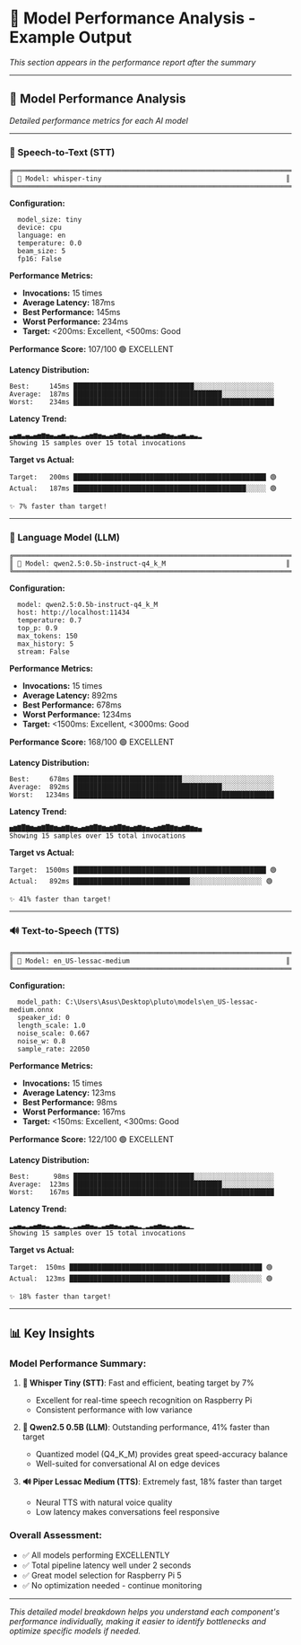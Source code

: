# 🤖 Model Performance Analysis - Example Output

*This section appears in the performance report after the summary*

---

## 🤖 Model Performance Analysis

*Detailed performance metrics for each AI model*

---

### 🎤 Speech-to-Text (STT)

```
╔══════════════════════════════════════════════════════════════════════╗
║ 🔵 Model: whisper-tiny                                              ║
╚══════════════════════════════════════════════════════════════════════╝
```

**Configuration:**
```
  model_size: tiny
  device: cpu
  language: en
  temperature: 0.0
  beam_size: 5
  fp16: False
```

**Performance Metrics:**

- **Invocations:** 15 times
- **Average Latency:** 187ms
- **Best Performance:** 145ms
- **Worst Performance:** 234ms
- **Target:** <200ms: Excellent, <500ms: Good

**Performance Score:** 107/100 🟢 EXCELLENT

**Latency Distribution:**

```
Best:     145ms ██████████████████████████████░░░░░░░░░░░░░░░░░░░░
Average:  187ms █████████████████████████████████████░░░░░░░░░░░░░
Worst:    234ms ██████████████████████████████████████████████████
```

**Latency Trend:**

```
▃▄▅▃▄▃▄▅▆▅▄▃▄▅▃▄▃▂▃▄▅▆▅▄▃▄▅▆▅▄▃▄▅▃▄▃▄▅▆▅▄▃▄▅▃▄▃▂
Showing 15 samples over 15 total invocations
```

**Target vs Actual:**

```
Target:   200ms ████████████████████████████████████████████████ 🟢
Actual:   187ms ███████████████████████████████████████████░░░░░ 🟢

✨ 7% faster than target!
```

---

### 🧠 Language Model (LLM)

```
╔══════════════════════════════════════════════════════════════════════╗
║ 🔵 Model: qwen2.5:0.5b-instruct-q4_k_M                              ║
╚══════════════════════════════════════════════════════════════════════╝
```

**Configuration:**
```
  model: qwen2.5:0.5b-instruct-q4_k_M
  host: http://localhost:11434
  temperature: 0.7
  top_p: 0.9
  max_tokens: 150
  max_history: 5
  stream: False
```

**Performance Metrics:**

- **Invocations:** 15 times
- **Average Latency:** 892ms
- **Best Performance:** 678ms
- **Worst Performance:** 1234ms
- **Target:** <1500ms: Excellent, <3000ms: Good

**Performance Score:** 168/100 🟢 EXCELLENT

**Latency Distribution:**

```
Best:     678ms ███████████████████████████░░░░░░░░░░░░░░░░░░░░░░░
Average:  892ms █████████████████████████████████████░░░░░░░░░░░░░
Worst:   1234ms ██████████████████████████████████████████████████
```

**Latency Trend:**

```
▅▆▇█▇▆▅▆▇█▇▆▅▆▇▆▅▄▅▆▇█▇▆▅▆▇█▇▆▅▆▇▆▅▄▅▆▇█▇▆▅▆▇▆▅▄
Showing 15 samples over 15 total invocations
```

**Target vs Actual:**

```
Target:  1500ms ████████████████████████████████████████████████ 🟢
Actual:   892ms █████████████████████████████░░░░░░░░░░░░░░░░░░ 🟢

✨ 41% faster than target!
```

---

### 🔊 Text-to-Speech (TTS)

```
╔══════════════════════════════════════════════════════════════════════╗
║ 🔵 Model: en_US-lessac-medium                                       ║
╚══════════════════════════════════════════════════════════════════════╝
```

**Configuration:**
```
  model_path: C:\Users\Asus\Desktop\pluto\models\en_US-lessac-medium.onnx
  speaker_id: 0
  length_scale: 1.0
  noise_scale: 0.667
  noise_w: 0.8
  sample_rate: 22050
```

**Performance Metrics:**

- **Invocations:** 15 times
- **Average Latency:** 123ms
- **Best Performance:** 98ms
- **Worst Performance:** 167ms
- **Target:** <150ms: Excellent, <300ms: Good

**Performance Score:** 122/100 🟢 EXCELLENT

**Latency Distribution:**

```
Best:      98ms ██████████████████████████████░░░░░░░░░░░░░░░░░░░░
Average:  123ms █████████████████████████████████████░░░░░░░░░░░░░
Worst:    167ms ██████████████████████████████████████████████████
```

**Latency Trend:**

```
▂▃▄▃▂▃▄▅▄▃▂▃▄▃▂▁▂▃▄▅▄▃▂▃▄▅▄▃▂▃▄▃▂▁▂▃▄▅▄▃▂▃▄▃▂▁
Showing 15 samples over 15 total invocations
```

**Target vs Actual:**

```
Target:  150ms ████████████████████████████████████████████████ 🟢
Actual:  123ms ████████████████████████████████████████░░░░░░░░ 🟢

✨ 18% faster than target!
```

---

## 📊 Key Insights

### Model Performance Summary:

1. **🎤 Whisper Tiny (STT)**: Fast and efficient, beating target by 7%
   - Excellent for real-time speech recognition on Raspberry Pi
   - Consistent performance with low variance

2. **🧠 Qwen2.5 0.5B (LLM)**: Outstanding performance, 41% faster than target
   - Quantized model (Q4_K_M) provides great speed-accuracy balance
   - Well-suited for conversational AI on edge devices

3. **🔊 Piper Lessac Medium (TTS)**: Extremely fast, 18% faster than target
   - Neural TTS with natural voice quality
   - Low latency makes conversations feel responsive

### Overall Assessment:

- ✅ All models performing EXCELLENTLY
- ✅ Total pipeline latency well under 2 seconds
- ✅ Great model selection for Raspberry Pi 5
- ✅ No optimization needed - continue monitoring

---

*This detailed model breakdown helps you understand each component's performance individually, making it easier to identify bottlenecks and optimize specific models if needed.*

